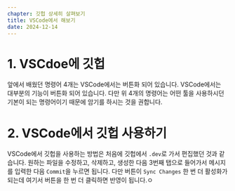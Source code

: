 ```yaml
---
chapter: 깃헙 상세히 살펴보기
title: VSCode에서 해보기
date: 2024-12-14
---
```


# 1. VSCdoe에 깃헙

앞에서 배웠던 명령어 4개는 VSCode에서는 버튼화 되어 있습니다. VSCode에서는 대부분의 기능이 버튼화 되어 있습니다. 다만 위 4개의 명령어는 어떤 툴을 사용하시던 기본이 되는 명령어이기 때문에 암기를 하시는 것을 권합니다.

# 2. VSCode에서 깃헙 사용하기

VSCode에서 깃헙을 사용하는 방법은 처음에 깃헙에서 `.dev`로 가서 편집했던 것과 같습니다. 원하는 파일을 수정하고, 삭제하고, 생성한 다음 3번째 탭으로 들어가서 메시지를 입력한 다음 `Commit`을 누르면 됩니다. 다만 버튼이 `Sync Changes` 한 번 더 활성화가 되는데 여기서 버튼을 한 번 더 클릭하면 반영이 됩니다.ㅇ 